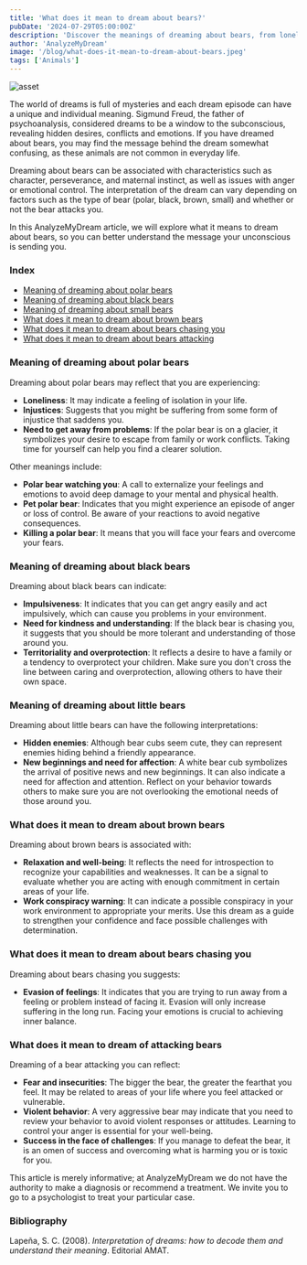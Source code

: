 ```yaml
---
title: 'What does it mean to dream about bears?'
pubDate: '2024-07-29T05:00:00Z'
description: 'Discover the meanings of dreaming about bears, from loneliness and anger to perseverance and success.'
author: 'AnalyzeMyDream'
image: '/blog/what-does-it-mean-to-dream-about-bears.jpeg'
tags: ['Animals']
---
```


![asset](/blog/what-does-it-mean-to-dream-about-bears.jpeg)

The world of dreams is full of mysteries and each dream episode can have a unique and individual meaning. Sigmund Freud, the father of psychoanalysis, considered dreams to be a window to the subconscious, revealing hidden desires, conflicts and emotions. If you have dreamed about bears, you may find the message behind the dream somewhat confusing, as these animals are not common in everyday life.

Dreaming about bears can be associated with characteristics such as character, perseverance, and maternal instinct, as well as issues with anger or emotional control. The interpretation of the dream can vary depending on factors such as the type of bear (polar, black, brown, small) and whether or not the bear attacks you.

In this AnalyzeMyDream article, we will explore what it means to dream about bears, so you can better understand the message your unconscious is sending you.

### Index

- [Meaning of dreaming about polar bears](#meaning-of-dreaming-about-polar-bears)
- [Meaning of dreaming about black bears](#meaning-of-dreaming-about-black-bears)
- [Meaning of dreaming about small bears](#meaning-of-dreaming-about-small-bears)
- [What does it mean to dream about brown bears](#what-does-it-mean-to-dream-about-brown-bears)
- [What does it mean to dream about bears chasing you](#what-does-it-mean-to-dream-about-bears-chasing-you)
- [What does it mean to dream about bears attacking](#what-does-it-mean-to-dream-about-bears-attacking)

### Meaning of dreaming about polar bears

Dreaming about polar bears may reflect that you are experiencing:

- **Loneliness**: It may indicate a feeling of isolation in your life.
- **Injustices**: Suggests that you might be suffering from some form of injustice that saddens you.
- **Need to get away from problems**: If the polar bear is on a glacier, it symbolizes your desire to escape from family or work conflicts. Taking time for yourself can help you find a clearer solution.

Other meanings include:

- **Polar bear watching you**: A call to externalize your feelings and emotions to avoid deep damage to your mental and physical health.
- **Pet polar bear**: Indicates that you might experience an episode of anger or loss of control. Be aware of your reactions to avoid negative consequences.
- **Killing a polar bear**: It means that you will face your fears and overcome your fears.

### Meaning of dreaming about black bears

Dreaming about black bears can indicate:

- **Impulsiveness**: It indicates that you can get angry easily and act impulsively, which can cause you problems in your environment.
- **Need for kindness and understanding**: If the black bear is chasing you, it suggests that you should be more tolerant and understanding of those around you.
- **Territoriality and overprotection**: It reflects a desire to have a family or a tendency to overprotect your children. Make sure you don't cross the line between caring and overprotection, allowing others to have their own space.

### Meaning of dreaming about little bears

Dreaming about little bears can have the following interpretations:

- **Hidden enemies**: Although bear cubs seem cute, they can represent enemies hiding behind a friendly appearance.
- **New beginnings and need for affection**: A white bear cub symbolizes the arrival of positive news and new beginnings. It can also indicate a need for affection and attention. Reflect on your behavior towards others to make sure you are not overlooking the emotional needs of those around you.

### What does it mean to dream about brown bears

Dreaming about brown bears is associated with:

- **Relaxation and well-being**: It reflects the need for introspection to recognize your capabilities and weaknesses. It can be a signal to evaluate whether you are acting with enough commitment in certain areas of your life.
- **Work conspiracy warning**: It can indicate a possible conspiracy in your work environment to appropriate your merits. Use this dream as a guide to strengthen your confidence and face possible challenges with determination.

### What does it mean to dream about bears chasing you

Dreaming about bears chasing you suggests:

- **Evasion of feelings**: It indicates that you are trying to run away from a feeling or problem instead of facing it. Evasion will only increase suffering in the long run. Facing your emotions is crucial to achieving inner balance.

### What does it mean to dream of attacking bears

Dreaming of a bear attacking you can reflect:

- **Fear and insecurities**: The bigger the bear, the greater the fearthat you feel. It may be related to areas of your life where you feel attacked or vulnerable.
- **Violent behavior**: A very aggressive bear may indicate that you need to review your behavior to avoid violent responses or attitudes. Learning to control your anger is essential for your well-being.
- **Success in the face of challenges**: If you manage to defeat the bear, it is an omen of success and overcoming what is harming you or is toxic for you.

This article is merely informative; at AnalyzeMyDream we do not have the authority to make a diagnosis or recommend a treatment. We invite you to go to a psychologist to treat your particular case.

### Bibliography

Lapeña, S. C. (2008). *Interpretation of dreams: how to decode them and understand their meaning*. Editorial AMAT.